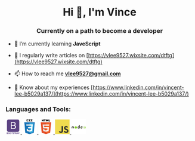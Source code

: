 <h1 align="center">Hi 👋, I'm Vince</h1>
<h3 align="center">Currently on a path to become a developer</h3>

- 🌱 I’m currently learning **JaveScript**

- 📝 I regularly write articles on [https://vlee9527.wixsite.com/dtftg](https://vlee9527.wixsite.com/dtftg)

- 📫 How to reach me **vlee9527@gmail.com**

- 📄 Know about my experiences [https://www.linkedin.com/in/vincent-lee-b5029a137/](https://www.linkedin.com/in/vincent-lee-b5029a137/)


<h3 align="left">Languages and Tools:</h3>
<p align="left"> <a href="https://getbootstrap.com" target="_blank"> <img src="https://raw.githubusercontent.com/devicons/devicon/master/icons/bootstrap/bootstrap-plain-wordmark.svg" alt="bootstrap" width="40" height="40"/> </a> <a href="https://www.w3schools.com/css/" target="_blank"> <img src="https://raw.githubusercontent.com/devicons/devicon/master/icons/css3/css3-original-wordmark.svg" alt="css3" width="40" height="40"/> </a> <a href="https://www.w3.org/html/" target="_blank"> <img src="https://raw.githubusercontent.com/devicons/devicon/master/icons/html5/html5-original-wordmark.svg" alt="html5" width="40" height="40"/> </a> <a href="https://developer.mozilla.org/en-US/docs/Web/JavaScript" target="_blank"> <img src="https://raw.githubusercontent.com/devicons/devicon/master/icons/javascript/javascript-original.svg" alt="javascript" width="40" height="40"/> </a> <a href="https://nodejs.org" target="_blank"> <img src="https://raw.githubusercontent.com/devicons/devicon/master/icons/nodejs/nodejs-original-wordmark.svg" alt="nodejs" width="40" height="40"/> </a> </p>
